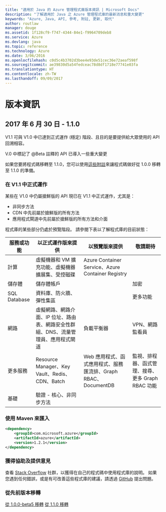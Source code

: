 ```yaml
---
title: "適用於 Java 的 Azure 管理程式庫版本資訊 | Microsoft Docs"
description: "了解適用於 Java 之 Azure 管理程式庫的最新消息和重大變更"
keywords: "Azure, Java, API, 參考, 附註, 更新, 取代"
author: routlaw
manager: douge
ms.assetid: 1f128cf9-f747-4344-84e1-f9964709deb8
ms.service: Azure
ms.devlang: java
ms.topic: reference
ms.technology: Azure
ms.date: 3/06/2016
ms.openlocfilehash: c0d5c4b3702d3bee4e93de51cec36e72aeaf598f
ms.sourcegitcommit: ae39830d5a54fedceac78d8df1718e77741e03fa
ms.translationtype: HT
ms.contentlocale: zh-TW
ms.lasthandoff: 09/09/2017
---
```

# <a name="release-notes"></a>版本資訊 

## <a name="june-30-2017---110"></a>2017 年 6 月 30 日 - 1.1.0 

V1.1 可與 V1.0 中已達到正式運作 (穩定) 階段、且目的是要提供給大眾使用的 API 回溯相容。

V.0 中標記了 @Beta 註釋的 API 已導入一些重大變更

如果您要將程式碼移轉至 1.1.0，您可以使用[這些附註](https://github.com/Azure/azure-sdk-for-java/blob/master/notes/prepare-for-1.1.0.md)來讓程式碼做好從 1.0.0 移轉至 1.1.0 的準備。

### <a name="generally-availabile-in-v11"></a>在 V1.1 中正式運作

某些在 V1.0 中仍屬搶鮮版的 API 現已在 V1.1 中正式運作，尤其是：

- 非同步方法
- CDN 中先前屬於搶鮮版的所有方法
- 應用程式閘道中先前屬於搶鮮版的所有方法和介面

 程式庫的某些部分仍處於預覽階段。 請參閱下表以了解程式庫的目前狀態：

服務或功能 | 以正式運作版來提供 | 以預覽版來提供  | 敬請期待 |
---------|---------|---------|---------|
計算  | 虛擬機器和 VM 擴充功能、虛擬機器擴展集、受控磁碟   | Azure Container Service、Azure Container Registry |    |
儲存體   |  儲存體帳戶       |         |   加密      |
SQL Database  | 資料庫、防火牆、彈性集區        |         |   更多功能      |
網路    |  虛擬網路、網路介面、IP 位址、路由表、網路安全性群組、DNS、流量管理員、應用程式閘道  |    負載平衡器     |   VPN、網路監看員   |
更多服務    |  Resource Manager、Key Vault、Redis、CDN、Batch       |  Web 應用程式、函式應用程式、服務匯流排、Graph RBAC、DocumentDB   | 監視、排程器、函式管理、搜尋、更多 Graph RBAC 功能        |
基礎     |   驗證 - 核心、非同步方法       |      |         |

### <a name="import-with-maven"></a>使用 Maven 來匯入

```XML
<dependency>
    <groupId>com.microsoft.azure</groupId>
    <artifactId>azure</artifactId>
    <version>1.2.1</version>
</dependency>
```

### <a name="get-help-and-give-feedback"></a>獲得協助及提供意見

查看 [Stack Overflow](http://stackoverflow.com/questions/tagged/azure-java-sdk) 社群，以獲得在自己的程式碼中使用程式庫的說明。 如果您遇到任何錯誤，或是有可改善這些程式庫的建議，請透過 [GitHub](https://github.com/Azure/azure-sdk-for-java/issues) 提出問題。

### <a name="migrate-from-previous-releases"></a>從先前版本移轉

[從 1.0.0-beta5 移轉](https://github.com/Azure/azure-sdk-for-java/blob/master/notes/prepare-for-1.0.0.md)  [從 1.1.0 移轉](https://github.com/Azure/azure-sdk-for-java/blob/master/notes/prepare-for-1.1.0.md)


